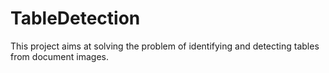 # TableDetection
This project aims at solving the problem of identifying and detecting tables from document images.
